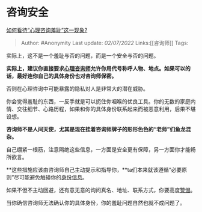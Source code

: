 # 咨询安全
[如何看待“心理咨询羞耻”这一现象?](https://www.zhihu.com/question/502152817/answer/2552711844)

> Author: #Anonymity
> Last update: *02/07/2022*
> Links:[[咨询师]]
> Tags:

实际上，这不是一个羞耻与否的问题，而是一个安全与否的问题。

**实际上，建议你直接要求[心理咨询师](https://www.zhihu.com/search?q=%E5%BF%83%E7%90%86%E5%92%A8%E8%AF%A2%E5%B8%88&search_source=Entity&hybrid_search_source=Entity&hybrid_search_extra=%7B%22sourceType%22%3A%22answer%22%2C%22sourceId%22%3A2552711844%7D)允许你用代号称呼人物、地点。如果可以的话，最好连你自己的具体身份也对咨询师保密。**

否则在心理咨询中可能暴露的隐私对人是非常大的潜在威胁。

你会觉得羞耻的东西，一反手就是可以扼住你咽喉的优良工具。你的无数的家庭内情、交往细节、心路历程，如果和你的具体身份联系起来而被恶意利用，后果不堪设想。

**咨询师不是人间天使，尤其是现在挂着咨询师牌子的形形色色的“老师”们鱼龙混杂。**

自己绷紧一根筋，注意隔绝这些信息，一方面是安全更有保障，另一方面你才能畅所欲言。

**这些措施应该由咨询师自己主动提示和指导你，**ta们本来就该遵循“必要原则”尽可能避免触碰你的[身份信息](https://www.zhihu.com/search?q=%E8%BA%AB%E4%BB%BD%E4%BF%A1%E6%81%AF&search_source=Entity&hybrid_search_source=Entity&hybrid_search_extra=%7B%22sourceType%22%3A%22answer%22%2C%22sourceId%22%3A2552711844%7D)。

如果不但不主动回避，还有意无意的询问真名、地址、联系方式，你要高度[警惕](https://www.zhihu.com/search?q=%E8%AD%A6%E6%83%95&search_source=Entity&hybrid_search_source=Entity&hybrid_search_extra=%7B%22sourceType%22%3A%22answer%22%2C%22sourceId%22%3A2552711844%7D)。

当你确信咨询师无法确认你的具体身份，你的羞耻问题自然也就不成问题了。
